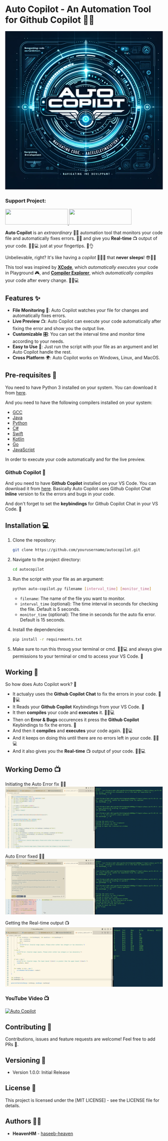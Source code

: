 # Auto Copilot - An Automation Tool for Github Copilot 🚀💡
![logo](https://github.com/haseeb-heaven/Auto-Copilot/blob/main/resources/logo.png?raw=true "Auto CoPilot")</br>

### **Support Project:**
<a href="https://www.buymeacoffee.com/haseebheaven">
    <img src="https://img.buymeacoffee.com/button-api/?text=Buy%20me%20a%20coffee&emoji=&slug=haseebheaven&button_colour=40DCA5&font_colour=ffffff&font_family=Cookie&outline_colour=000000&coffee_colour=FFDD00" width="200" height="50" />
</a>
<a href="https://ko-fi.com/heavenhm">
    <img src="https://img.shields.io/badge/KoFi-ffdd00?style=for-the-badge&logo=Ko-fi&logoColor=orange" width="200" height="50" />
</a>

**Auto Copilot** is an _extraordinary_ 🌟🔧 automation tool that monitors your code file and automatically fixes errors. 🚀💡 
and give you **Real-time** 📺 output of your code. 🎯🔧💻 just at your fingertips. 🤩👌

Unbelievable, right? It's like having a _copilot_ 🚁👨‍✈️ that **never sleeps**! 😎🌙✨

This tool was inspired by [**XCode**](https://developer.apple.com/xcode/), which _automatically executes_ your code in Playground 🎮, and [**Compiler Explorer**](https://godbolt.org/), which _automatically compiles_ your code after every change. 🎯🔧💻


## Features ✨

- **File Monitoring** 📂: Auto Copilot watches your file for changes and automatically fixes errors.
- **Live Preview** 📺: Auto Copilot can execute your code automatically after fixing the error and show you the output live.
- **Customizable** 🎛️: You can set the interval time and monitor time according to your needs.
- **Easy to Use** 🚀: Just run the script with your file as an argument and let Auto Copilot handle the rest.
- **Cross Platform** 🌍: Auto Copilot works on Windows, Linux, and MacOS.

## Pre-requisites 📝

You need to have Python 3 installed on your system. You can download it from [here](https://www.python.org/downloads/).

And you need to have the following compilers installed on your system:
- [GCC](https://gcc.gnu.org/)
- [Java](https://www.java.com/en/)
- [Python](https://www.python.org/)
- [C#](https://docs.microsoft.com/en-us/dotnet/csharp/)
- [Swift](https://swift.org/)
- [Kotlin](https://kotlinlang.org/)
- [Go](https://golang.org/)
- [JavaScript](https://www.javascript.com/)

In order to execute your code automatically and for the live preview.

### Github Copilot 🔑
And you need to have **Github Copilot** installed on your VS Code. You can download it from [here](https://copilot.github.com/).
Basically Auto Copilot uses Github Copilot Chat **Inline** version to fix the errors and bugs in your code.

And don't forget to set the **keybindings** for Github Copilot Chat in your VS Code. 🔑

## Installation 💻

1. Clone the repository:
    ```sh
    git clone https://github.com/yourusername/autocopilot.git
    ```

2. Navigate to the project directory:
    ```sh
    cd autocopilot
    ```

3. Run the script with your file as an argument:
    ```sh
    python auto-copilot.py filename [interval_time] [monitor_time]
    ```

    - `filename`: The name of the file you want to monitor.
    - `interval_time` (optional): The time interval in seconds for checking the file. Default is 5 seconds.
    - `monitor_time` (optional): The time in seconds for the auto fix error. Default is 15 seconds.

4. Install the dependencies:
    ```sh
    pip install -r requirements.txt
    ```
5. Make sure to run this throug your terminal or cmd. 🎯🔧💻 and always give permissions to your terminal or cmd to access your VS Code. 🔑

## Working 🚀
So how does Auto Copilot work? 🤔
- It actualyy uses the **Github Copilot Chat** to fix the errors in your code. 🎯🔧💻
- It Reads your **Github Copilot** Keybindings from your VS Code. 🔑
- It then **compiles** your code and **executes** it. 🎯🔧💻
- Then on **Error & Bugs** occurences it press the **Github Copilot** Keybindings to fix the errors. 🔑
- And then it **compiles** and **executes** your code again. 🎯🔧💻
- And it keeps on doing this until there are no errors left in your code. 🎯🔧💻
- And it also gives you the **Real-time** 📺 output of your code. 🎯🔧💻

## Working Demo 📺
Initiating the Auto Error fix 🚀💡</br>
![copilot-error1](https://github.com/haseeb-heaven/Auto-Copilot/blob/main/resources/auto-copilot-error-fix-1.png?raw=true "Intitiating the Error & Bug fix")</br>

Auto Error fixed 🚀💡</br>
![copilot-error1](https://github.com/haseeb-heaven/Auto-Copilot/blob/main/resources/auto-copilot-error-fix-2.png?raw=true "Error & Bug fixed")</br>

Getting the Real-time output 📺</br>
![copilot-error1](https://github.com/haseeb-heaven/Auto-Copilot/blob/main/resources/auto-copilot-error-fixed.png?raw=true "Real-time output")</br>

### YouTube Video 📺
[![Auto Copilot](https://img.youtube.com/vi/zDpXe-LvvfU/0.jpg)](https://www.youtube.com/watch?v=zDpXe-LvvfU)

## Contributing 🤝
Contributions, issues and feature requests are welcome! Feel free to add PRs 🚀.

## Versioning 📌
- Version 1.0.0: Initial Release

## License 📜
This project is licensed under the [MIT LICENSE] - see the LICENSE file for details.

## Authors 👨‍💻
- **HeavenHM** - [haseeb-heaven](https://github.com/haseeb-heaven)
